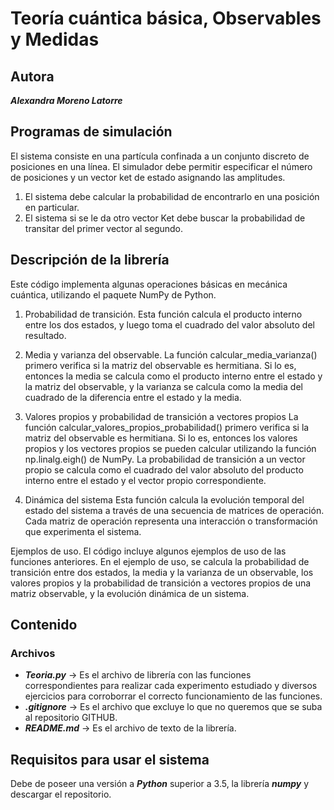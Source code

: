 # Teoría cuántica básica, Observables y Medidas
## Autora

***Alexandra Moreno Latorre***

## Programas de simulación
El sistema consiste en una partícula confinada a un conjunto discreto de posiciones en una línea. El simulador debe permitir especificar el número de posiciones y un vector ket de estado asignando las amplitudes.
1. El sistema debe calcular la probabilidad de encontrarlo en una posición en particular.
2. El sistema si se le da otro vector Ket debe buscar la probabilidad de transitar del primer vector al segundo.

## Descripción de la librería
Este código implementa algunas operaciones básicas en mecánica cuántica, utilizando el paquete NumPy de Python.

1. Probabilidad de transición.
Esta función calcula el producto interno entre los dos estados, y luego toma el cuadrado del valor absoluto del resultado.

2.  Media y varianza del observable.
La función calcular_media_varianza() primero verifica si la matriz del observable es hermitiana. Si lo es, entonces la media se calcula como el producto interno entre el estado y la matriz del observable, y la varianza se calcula como la media del cuadrado de la diferencia entre el estado y la media.

3.  Valores propios y probabilidad de transición a vectores propios
La función calcular_valores_propios_probabilidad() primero verifica si la matriz del observable es hermitiana. Si lo es, entonces los valores propios y los vectores propios se pueden calcular utilizando la función np.linalg.eigh() de NumPy. La probabilidad de transición a un vector propio se calcula como el cuadrado del valor absoluto del producto interno entre el estado y el vector propio correspondiente.

4. Dinámica del sistema
Esta función calcula la evolución temporal del estado del sistema a través de una secuencia de matrices de operación. Cada matriz de operación representa una interacción o transformación que experimenta el sistema.


Ejemplos de uso.
El código incluye algunos ejemplos de uso de las funciones anteriores. En el ejemplo de uso, se calcula la probabilidad de transición entre dos estados, la media y la varianza de un observable, los valores propios y la probabilidad de transición a vectores propios de una matriz observable, y la evolución dinámica de un sistema.

## Contenido

### Archivos
- ***Teoria.py*** -> Es el archivo de librería con las funciones correspondientes para realizar cada experimento estudiado y diversos ejercicios para corroborrar el correcto funcionamiento de las funciones.
- ***.gitignore*** -> Es el archivo que excluye lo que no queremos que se suba al repositorio GITHUB.
- ***README.md*** -> Es el archivo de texto de la librería.

## Requisitos para usar el sistema

Debe de poseer una versión a ***Python*** superior a 3.5, la librería ***numpy*** y descargar el repositorio.
